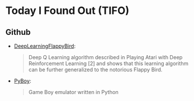 # Today I Found Out (TIFO)


## Github
- [DeepLearningFlappyBird](https://github.com/yenchenlin/DeepLearningFlappyBird):
	> Deep Q Learning algorithm described in Playing Atari with Deep Reinforcement Learning [2] and shows that this learning algorithm can be further generalized to the notorious Flappy Bird.

- [PyBoy](https://github.com/Baekalfen/PyBoy):
	> Game Boy emulator written in Python
